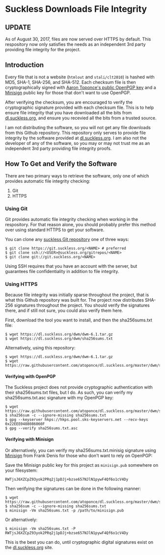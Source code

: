 # Suckless Downloads File Integrity

## UPDATE
As of August 30, 2017, files are now served over HTTPS by default. This
respository now only satisfies the needs as an independent 3rd party providing
file integrity for the project.

## Introduction

Every file that is not a website (`htmlout` and `stali/clt2010`) is hashed with
MD5, SHA-1, SHA-256, and SHA-512. Each checksum file is then cryptographically
signed with [Aaron Toponce's public OpenPGP
key](https://keybase.io/atoponce/pgp_keys.asc) and a
[Minisign](https://github.com/jedisct1/minisign) public key for those that
don't want to use OpenPGP.

After verifying the checksum, you are encouraged to verify the cryptographic
signature provided with each checksum file. This is to help ensure file
integrity that you have downloaded all the bits from
[dl.suckless.org](https://dl.suckless.org), and ensure you recevied all the
bits from a trusted source.

I am not distributing the software, so you will not get any file downloads from
this Github repository. This repository only serves to provide file integrity
by the software provided at [dl.suckless.org](https://dl.suckless.org). I am
also not the developer of any of the software, so you may or may not trust me
as an independent 3rd party providing file integrity proofs.

## How To Get and Verify the Software

There are two primary ways to retrieve the software, only one of which provides
automatic file integrity checking:

1. Git
2. HTTPS

### Using Git

Git provides automatic file integrity checking when working in the respository.
For that reason alone, you should probably prefer this method over using
standard HTTPS to get your software.

You can clone any [suckless Git repository](https://git.suckless.org/) one of
three ways:

    $ git clone https://git.suckless.org/<NAME> # preferred
    $ git clone ssh://<USER>@suckless.org/gitrepos/<NAME>
    $ git clone git://git.suckless.org/<NAME>

Using SSH requires that you have an account with the server, but guarantees
file confidentiality in addition to file integrity.

### Using HTTPS

Because file integrity was initially sparse throughout the project, that is
what this Github repository was built for. The project now distributes SHA-256
signatures throughout the project. You should verify the signatures there, and
if still not sure, you could also verify them here.

First, download the tool you want to install, and then the sha256sums.txt file:

    $ wget https://dl.suckless.org/dwm/dwm-6.1.tar.gz
    $ wget https://dl.suckless.org/dwm/sha256sums.txt

Alternatively, using this repository:

    $ wget https://dl.suckless.org/dwm/dwm-6.1.tar.gz
    $ wget https://raw.githubusercontent.com/atoponce/dl.suckless.org/master/dwm/sha256sums.txt

#### Verifying with OpenPGP
The Suckless project does not provide cryptographic authentication with their
sha256sums.txt files, but I do. As such, you can verify my sha256sums.txt.asc
signature with my OpenPGP key:

    $ wget https://raw.githubusercontent.com/atoponce/dl.suckless.org/master/dwm/sha256sums.txt.asc
    $ sha256sum -c --ignore-missing sha256sums.txt
    $ gpg --keyserver hkps://hkps.pool.sks-keyservers.net --recv-keys 0x22EEE0488086060F
    $ gpg --verify sha256sums.txt.asc

#### Verifying with Minisign
Or alternatively, you can verify my sha256sums.txt.minisig signature using
[Minisign](https://github.com/jedisct1/minisign) from Frank Denis for those who
don't want to rely on OpenPGP:

Save the Minisign public key for this project as `minisign.pub` somewhere on
your filesystem:

    RWTjsJ6XZCpZ93yok2PRq2j1pDJj+bzse657NJlN1pywF4Qf6o1cV4Dy

Then verifying the signatures can be done in the following manner:

    $ wget https://raw.githubusercontent.com/atoponce/dl.suckless.org/master/dwm/sha256sums.txt.minisig
    $ sha256sum -c --ignore-missing sha256sums.txt
    $ minisign -Vm sha256sums.txt -p /path/to/minisign.pub 

Or alternatively:

    $ minisign -Vm sha256sums.txt -P RWTjsJ6XZCpZ93yok2PRq2j1pDJj+bzse657NJlN1pywF4Qf6o1cV4Dy

This is the best you can do, until cryptographic digital signatures exist on
the [dl.suckless.org](https://dl.suckless.org) site.
